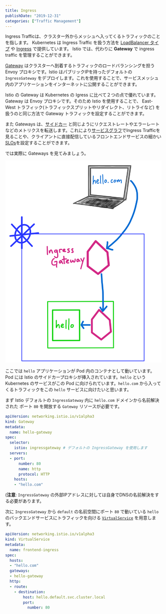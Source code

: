 ```yaml
---
title: Ingress
publishDate: "2019-12-31"
categories: ["Traffic Management"]
---
```


Ingress Trafficは、クラスター外からメッシュへ入ってくるトラフィックのことを指します。 Kubernetes は Ingress Traffic を扱う方法を [LoadBalancer タイプ](https://kubernetes.io/ja/docs/concepts/services-networking/service/#loadbalancer) や [Ingress](https://kubernetes.io/ja/docs/concepts/services-networking/ingress/) 
で提供しています。
Istio では、代わりに **Gateway** で ingress traffic を管理することができます。

[Gateway](https://istio.io/docs/reference/config/networking/v1alpha3/gateway/) はクラスターへ到着するトラフィックのロードバランシングを担う Envoy プロキシです。Istio はパブリックIPを持ったデフォルトの `IngressGateway` をデプロイします。これを使用することで、サービスメッシュ内のアプリケーションをインターネットに公開することができます。

Istio の Gateway は Kubernetes の Igress に比べて２つの点で優れています。 Gateway は Envoy プロキシです。そのため Istio を使用することで、 East-West トラフィック(トラフィックスプリットやリダイレクト、リトライなど) を扱うのと同じ方法で Gateway トラフィックを設定することができます。

また Gateways は、[サイドカー](https://istio.io/docs/concepts/what-is-istio/#envoy) と同じようにリクエストレートやエラーレートなどのメトリクスを転送します。これにより[サービスグラフ](https://istio.io/docs/tasks/telemetry/kiali/#generating-a-service-graph)でIngress Trafficを見ることや、クライアントに直接配信しているフロントエンドサービスの細かい[SLOs](https://landing.google.com/sre/sre-book/chapters/service-level-objectives/)を設定することができます。

では実際に Gateways を見てみましょう。


![ingress](/images/ingress.png)

ここでは `hello` アプリケーションが Pod 内のコンテナとして動いています。Pod には Istio のサイドカープロキシが挿入されています。`hello` という Kubernetes のサービスがこの Pod に向けられています。`hello.com` から入ってくるトラフィックをこの `hello` サービスに向けたいと思います。

まず Istio デフォルトの `IngressGateway` 内に `hello.com` ドメインから名前解決された ポート `80` を開放する `Gateway` リソースが必要です。

```YAML
apiVersion: networking.istio.io/v1alpha3
kind: Gateway
metadata:
  name: hello-gateway
spec:
  selector:
    istio: ingressgateway # デフォルトの IngressGateway を使用します
  servers:
  - port:
      number: 80
      name: http
      protocol: HTTP
    hosts:
    - "hello.com"
```

(**注意**: `IngressGateway` の外部IPアドレスに対しては自身でDNSの名前解決をする必要があります。

次に `IngressGateway` から `default` の名前空間にポート `80` で動いている `hello` のバックエンドサービスにトラフィックを向ける [`VirtualService`](https://istio.io/docs/tasks/traffic-management/ingress/ingress-control/) を用意します。

```YAML
apiVersion: networking.istio.io/v1alpha3
kind: VirtualService
metadata:
  name: frontend-ingress
spec:
  hosts:
  - "hello.com"
  gateways:
  - hello-gateway
  http:
  - route:
    - destination:
        host: hello.default.svc.cluster.local
        port:
          number: 80
```
